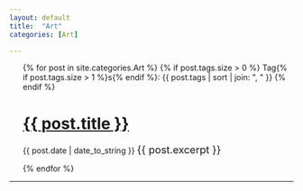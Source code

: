 ```yaml
---
layout: default
title:  "Art"
categories: [Art]

---
```



<ul>
  {% for post in site.categories.Art %}
  {% if post.tags.size > 0 %}
Tag{% if post.tags.size > 1 %}s{% endif %}:
{{ post.tags | sort | join: ", " }}
{% endif %}
    <h1><a href="{{ post.url }}">{{ post.title }}</a></h1>
    <span>{{ post.date | date_to_string }}</span>
     <span style="font-size: 1.3em"> {{ post.excerpt }}</span>
 
  {% endfor %}
</ul>

---
